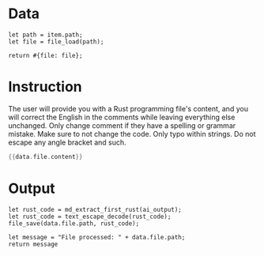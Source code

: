# Data

```rhai
let path = item.path;
let file = file_load(path);

return #{file: file};
```

# Instruction

The user will provide you with a Rust programming file's content, and you will correct the English in the comments while leaving everything else unchanged.
Only change comment if they have a spelling or grammar mistake.
Make sure to not change the code. Only typo within strings.
Do not escape any angle bracket and such.

```rust
{{data.file.content}}
```

# Output

```rhai
let rust_code = md_extract_first_rust(ai_output);
let rust_code = text_escape_decode(rust_code);
file_save(data.file.path, rust_code);

let message = "File processed: " + data.file.path;
return message
```